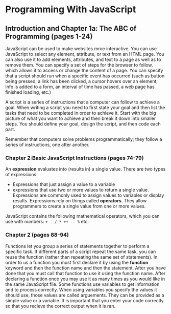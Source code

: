 # Programming With JavaScript
## Introduction and Chapter 1a: The ABC of Programming (pages 1-24)
JavaScript can be used to make websites mroe interactive. You can use JavaScript to select any element, attribute, or text from an HTML page. You can also use it to add elements, attributes, and text to a page as well as to remove them. You can specify a set of steps for the browser to follow, which allows it to access or change the content of a page. You can specify that a script should run when a specific event has occurred (such as button being pressed, a link has been clicked, a cursor hovers over an element, info is added to a form, an interval of time has passed, a web page has finished loading, etc.)

A script is a series of instructions that a computer can follow to achieve a goal. When writing a script you need to first state your goal and then list the tasks that need to be completed in order to achieve it. Start with the big picture of what you want to achieve and then break it down into smaller steps. You should define your goal, design the script, and then code each part. 

Remember that computers solve problems programmatically; they follow a series of instructions, one after another. 
### Chapter 2:Basic JavaScript Instructions (pages 74-79)
An **expression** evaluates into (results in) a single value. There are two types of expressions:
- Expressions that just assign a value to a variable
- expressions that use two or more values to return a single value.
Expressions are commonly used to assign values to variables or display results.
Expressions rely on things called **operators**. They allow programmers to create a single value from one or more values.

JavaScript contains the following mathematical operators, which you can use with numbers: `+ - / * ++ -- %` etc. 
### Chapter 2 (pages 88-94)
Functions let you group a series of statements together to perform a specific task. If different parts of a script repeat the same task, you can reuse the function (rather than repeating the same set of statements). In order to us a function you must first declare it by using the **function** keyword and then the function name and then the statement. After you have done that you must call that function to use it using the function name. After declaring a function once you may use it as many times as you would like in the same JavaScript file. Some functions use variables to get information and to process correctly. When using variables you specify the values it should use, those values are called arguements. They can be provided as a simple value or a variable. It is important that you enter your code correctly so that you recieve the correct output when it is ran. 
 


